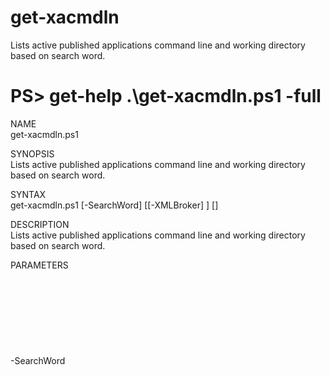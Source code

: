 # get-xacmdln
Lists active published applications command line and working directory based on search word.

# PS> get-help .\get-xacmdln.ps1 -full

NAME<br>
    get-xacmdln.ps1
    
SYNOPSIS<br>
    Lists active published applications command line and working directory based on search word.
    
SYNTAX<br>
    get-xacmdln.ps1 [-SearchWord] <Object> [[-XMLBroker] <Object>] [<CommonParameters>]
    
    
DESCRIPTION<br>
    Lists active published applications command line and working directory based on search word.

PARAMETERS<br>
    -SearchWord <Object>
        Word to search published application command line for.
		
        Required?                    true
        Position?                    1
        Default value                
        Accept pipeline input?       false
        Accept wildcard characters?  false
        
    -XMLBroker <Object>
        XML Broker to query. Can be a comma separated list.
        
        Required?                    false
        Position?                    2
        Default value                YOURDC.DOMAIN.LOCAL
        Accept pipeline input?       false
        Accept wildcard characters?  false
        
    <CommonParameters>
        This cmdlet supports the common parameters: Verbose, Debug,
        ErrorAction, ErrorVariable, WarningAction, WarningVariable,
        OutBuffer, PipelineVariable, and OutVariable. For more information, see 
        about_CommonParameters (http://go.microsoft.com/fwlink/?LinkID=113216).
    
INPUTS<br>
    None
    
OUTPUTS<br>
    None
    
NOTES
	<pre>NAME:  get-xacmdln
	   VERSION: 1.11
       CHANGE LOG - Version - When - What - Who
       1.00 - 03/10/2017 - Initial script - Alain Assaf
       1.01 - 03/10/2017 - Changed user input to use wildcards - Alain Assaf
       1.11 - 03/10/2017 - Added get-xmlbroker function - Alain Assaf
       LAST UPDATED: 03/10/2017
	    AUTHOR: Alain Assaf</pre>
    
    -------------------------- EXAMPLE 1 --------------------------
    
    PS C:\>get-xacmdln.ps1 -XMLBROKER BROKER -SearchWord 'Office'
    
    Queries the BROKER and retrieves list of active published applications whose command lines contains 'Office'
    
# Legal and Licensing
The get-xacmdln.ps1 script is licensed under the [MIT license][].

[MIT license]: LICENSE

# Want to connect?
* LinkedIn - https://www.linkedin.com/in/alainassaf
* Twitter - http://twitter.com/alainassaf
* Wag the Real - my blog - https://wagthereal.com
* Edgesightunderthehood - my other - blog https://edgesightunderthehood.com

# Help
I welcome any feedback, ideas or contributors.
